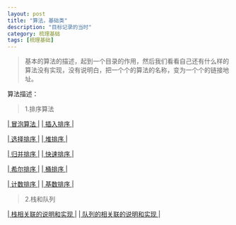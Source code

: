 ```yaml
---
layout: post
title: "算法，基础类"
description: "目标记录的当时"
category: 梳理基础
tags: [梳理基础]
---
```

> 基本的算法的描述，起到一个目录的作用，然后我们看看自己还有什么样的算法没有实现，没有说明白，把一个个的算法的名称，变为一个个的链接地址。     

算法描述：

> 1.排序算法    

|<a href="/2016/09/16"> 冒泡算法 </a> |   |<a href="/2016/09/17"> 插入排序 </a>|

|<a href="/2016/09/18"> 选择排序 </a>|  |<a href="/2016/09/19"> 堆排序 </a>|

|<a href="/2016/09/20"> 归并排序 </a>| |<a href="/2016/09/21"> 快速排序 </a>|

|<a href="/2016/09/22"> 希尔排序 </a>|  |<a href="/2016/09/23"> 桶排序 </a> |

|<a href="/2016/09/24"> 计数排序 </a>| |<a href="/2016/09/24"> 基数排序 </a> |    

> 2.栈和队列

|<a href="/2016/09/25"> 栈相关联的说明和实现   </a> |   |<a href="/2016/09/26"> 队列的相关联的说明和实现 </a>|
